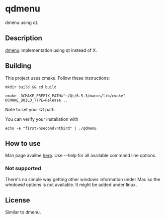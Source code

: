 
# qdmenu
dmenu using qt.

## Description
[dmenu](https://tools.suckless.org/dmenu/) implementation using qt instead of X.


## Building

This project uses cmake. Follow these instructions:

```
mkdir build && cd build

cmake -DCMAKE_PREFIX_PATH="~/Qt/6.5.3/macos/lib/cmake" -DCMAKE_BUILD_TYPE=Release ..
```

Note to set your Qt path.

You can verify your installation with 

```
echo -e "first\nsecond\nthird" | ./qdmenu
```


## How to use
Man page availbe [here](https://man.archlinux.org/man/extra/dmenu/dmenu.1.en). Use --help for all available command line options.


### Not supported ###

There's no simple way getting other windows information under Mac so the *windowid* options is not available. It might be added under linux.

## License

Similar to dmenu.
